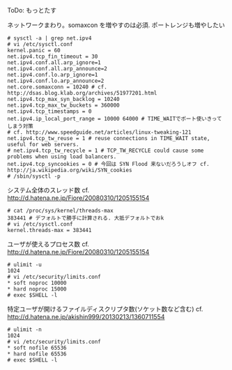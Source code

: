 ToDo: もっとたす

ネットワークまわり。somaxcon を増やすのは必須. ポートレンジも増やしたい

```
# sysctl -a | grep net.ipv4
# vi /etc/sysctl.conf
kernel.panic = 60
net.ipv4.tcp_fin_timeout = 30
net.ipv4.conf.all.arp_ignore=1
net.ipv4.conf.all.arp_announce=2
net.ipv4.conf.lo.arp_ignore=1
net.ipv4.conf.lo.arp_announce=2
net.core.somaxconn = 10240 # cf. http://dsas.blog.klab.org/archives/51977201.html
net.ipv4.tcp_max_syn_backlog = 10240
net.ipv4.tcp_max_tw_buckets = 360000
net.ipv4.tcp_timestamps = 0
net.ipv4.ip_local_port_range = 10000 64000 # TIME_WAITでポート使いきってしまう対策
# cf. http://www.speedguide.net/articles/linux-tweaking-121
net.ipv4.tcp_tw_reuse = 1 # reuse connections in TIME_WAIT state, useful for web servers. 
# net.ipv4.tcp_tw_recycle = 1 # TCP_TW_RECYCLE could cause some problems when using load balancers.
net.ipv4.tcp_syncookies = 0 # 今回は SYN Flood 来ないだろうしオフ cf. http://ja.wikipedia.org/wiki/SYN_cookies
# /sbin/sysctl -p
```


システム全体のスレッド数 cf. http://d.hatena.ne.jp/Fiore/20080310/1205155154

```
# cat /proc/sys/kernel/threads-max
383441 # デフォルトで勝手に計算される. 大抵デフォルトでおk
# vi /etc/sysctl.conf
kernel.threads-max = 383441 
```

ユーザが使えるプロセス数  cf. http://d.hatena.ne.jp/Fiore/20080310/1205155154

```
# ulimit -u
1024
# vi /etc/security/limits.conf 
* soft noproc 10000
* hard noproc 15000
# exec $SHELL -l
```

特定ユーザが開けるファイルディスクリプタ数(ソケット数など含む) cf. http://d.hatena.ne.jp/akishin999/20130213/1360711554

```
# ulimit -n
1024
# vi /etc/security/limits.conf 
* soft nofile 65536
* hard nofile 65536
# exec $SHELL -l
```

<!--
syn cookieは無効にしてみる. SYN Flood 攻撃こないだろうし 

```
# cat /proc/sys/net/ipv4/tcp_syncookies
1
# echo 0 > /proc/sys/net/ipv4/tcp_syncookies
```
-->
